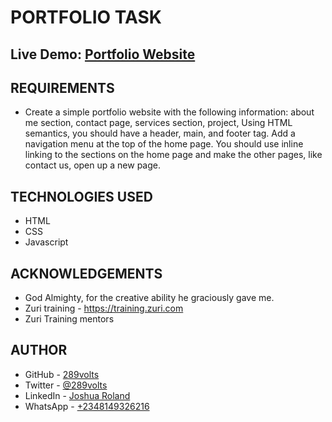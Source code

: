 # PORTFOLIO TASK

## Live Demo: [Portfolio Website](https://portfolio.joshuaroland.repl.co)

## REQUIREMENTS

- Create a simple portfolio website with the following information: about me section, contact page, services section, project, Using HTML semantics, you should have a header, main, and footer tag. Add a navigation menu at the top of the home page. You should use inline linking to the sections on the home page and make the other pages, like contact us, open up a new page.

## TECHNOLOGIES USED

- HTML
- CSS
- Javascript

## ACKNOWLEDGEMENTS

- God Almighty, for the creative ability he graciously gave me.
- Zuri training - https://training.zuri.com
- Zuri Training mentors

## AUTHOR

- GitHub - [289volts](https://www.github.com/289volts)
- Twitter - [@289volts](https://www.twitter.com/289volts)
- LinkedIn - [Joshua Roland](https://www.linkedin.com/in/Joshua-Roland)
- WhatsApp - [+2348149326216](https://wa.me/2348149326216)
